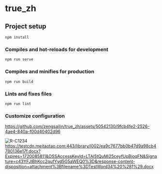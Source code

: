 # true_zh

## Project setup
```
npm install
```

### Compiles and hot-reloads for development
```
npm run serve
```

### Compiles and minifies for production
```
npm run build
```

### Lints and fixes files
```
npm run lint
```

### Customize configuration


https://github.com/zengsailin/true_zh/assets/50542130/9fcb4fe2-2526-4ae4-840a-f00d40402d96

![R-C1234](https://github.com/zengsailin/true_zh/assets/50542130/103134c4-63a5-4f49-9b5c-66b2247892d6)
https://testcdn.meitaotao.com:443/library/l002/ea9c7677bb0b47d9a98cb4780136e17f.docx?Expires=1720085811&OSSAccessKeyId=LTAI5tQuMi25ceyfUpBjoqFN&Signature=c43YFJIBhKcc2qufYyd5G5aWEQ0%3D&response-content-disposition=attachment%3Bfilename%3DTestWord34%20%281%29.docx

